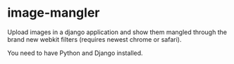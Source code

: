 image-mangler
=============

Upload images in a django application and show them mangled through the brand new webkit filters (requires newest chrome or safari).

You need to have Python and Django installed.
